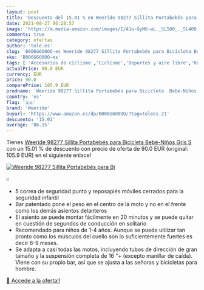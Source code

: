 ```yaml
---
layout: post
title: 'Descuento del 15.01 % en Weeride 98277 Sillita Portabebés para Bi'
date: 2021-08-27 06:28:57
image: 'https://m.media-amazon.com/images/I/41o-GyM6-wL._SL500_._SL400_.jpg'
comments: true
category: ofertas
author: 'tole.es'
slug: 'B006G6O0OO-es Weeride 98277 Sillita Portabebés para Bicicleta Bebé-Niños...'
sku: 'B006G6O0OO-es'
tags: [ 'Accesorios de ciclismo','Ciclismo','Deportes y aire libre','Ropa y equipo para deportes','Sillas de bicicletas para niños','portabebés','weeride', ]
actualPrice: 90.0 EUR
currency: EUR
price: 90.0
comparePrice: 105.9 EUR
prodname: 'Weeride 98277 Sillita Portabebés para Bicicleta  Bebé-Niños  Gris  S'
country: 'es'
flag: '🇪🇸'
brand: 'Weeride'
buyurl: 'https://www.amazon.es/dp/B006G6O0OO/?tag=tolees-21'
descuento: '15.01'
average: '86.15'
---
```


Tienes [Weeride 98277 Sillita Portabebés para Bicicleta  Bebé-Niños  Gris  S](https://www.amazon.es/dp/B006G6O0OO/?tag=tolees-21) con un 15.01 % de descuento con precio de oferta de 90.0 EUR (original: 105.9 EUR) en el siguiente enlace!

[![Weeride 98277 Sillita Portabebés para Bi](https://m.media-amazon.com/images/I/41o-GyM6-wL._SL500_._SL400_.jpg)](https://www.amazon.es/dp/B006G6O0OO/?tag=tolees-21)

ℹ️:

- 5 correa de seguridad punto y reposapiés móviles cerrados para la seguridad infantil
- Bar patentado pone el peso en el centro de la moto y no en el frente como los demás asientos delanteros
- El asiento se puede montar fácilmente en 20 minutos y se puede quitar en cuestión de segundos de conducción en solitario
- Recomendado para niños de 1-4 años. Aunque se puede utilizar tan pronto como los músculos del cuello son lo suficientemente fuertes es decir 6-9 meses.
- Se adapta a casi todas las motos, incluyendo tubos de dirección de gran tamaño y la suspensión completa de 16 "+ (excepto manillar de caída). Viene con su propio bar, así que se ajusta a las señoras y bicicletas para hombre.

[🛒 Accede a la oferta!!](https://www.amazon.es/dp/B006G6O0OO/?tag=tolees-21)
